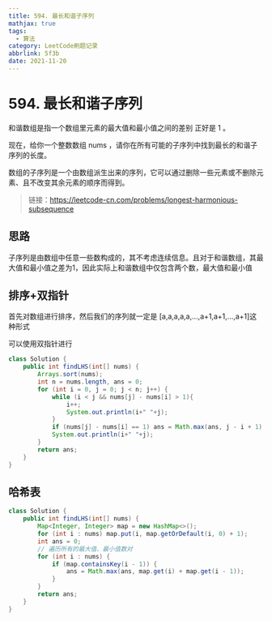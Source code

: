```yaml
---
title: 594. 最长和谐子序列
mathjax: true
tags:
  - 算法
category: LeetCode刷题记录
abbrlink: 5f3b
date: 2021-11-20
---
```

# 594. 最长和谐子序列

和谐数组是指一个数组里元素的最大值和最小值之间的差别 正好是 1 。

现在，给你一个整数数组 nums ，请你在所有可能的子序列中找到最长的和谐子序列的长度。

数组的子序列是一个由数组派生出来的序列，它可以通过删除一些元素或不删除元素、且不改变其余元素的顺序而得到。

> 链接：https://leetcode-cn.com/problems/longest-harmonious-subsequence

<!-- more -->

## 思路

子序列是由数组中任意一些数构成的，其不考虑连续信息。且对于和谐数组，其最大值和最小值之差为1，因此实际上和谐数组中仅包含两个数，最大值和最小值

## 排序+双指针

首先对数组进行排序，然后我们的序列就一定是 [a,a,a,a,a,...,a+1,a+1,...,a+1]这种形式

可以使用双指针进行

```java
class Solution {
    public int findLHS(int[] nums) {
        Arrays.sort(nums);
        int n = nums.length, ans = 0;
        for (int i = 0, j = 0; j < n; j++) {
            while (i < j && nums[j] - nums[i] > 1){
                i++;
                System.out.println(i+" "+j);
            }
            if (nums[j] - nums[i] == 1) ans = Math.max(ans, j - i + 1);
            System.out.println(i+" "+j);
        }
        return ans;
    }
}
```

## 哈希表

```java
class Solution {
    public int findLHS(int[] nums) {
        Map<Integer, Integer> map = new HashMap<>();
        for (int i : nums) map.put(i, map.getOrDefault(i, 0) + 1);
        int ans = 0;
        // 遍历所有的最大值、最小值数对
        for (int i : nums) {
            if (map.containsKey(i - 1)) {
                ans = Math.max(ans, map.get(i) + map.get(i - 1));
            }
        }
        return ans;
    }
}
```

